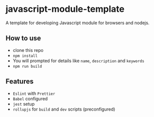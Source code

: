 # javascript-module-template

A template for developing Javascript module for browsers and nodejs.

## How to use

- clone this repo
- `npm install`
- You will prompted for details like `name`, `description` and `keywords`
- `npm run build`

## Features

- `Eslint` with `Prettier`
- `Babel` configured
- `jest` setup
- `rollupjs` for `build` and `dev` scripts (preconfigured)
